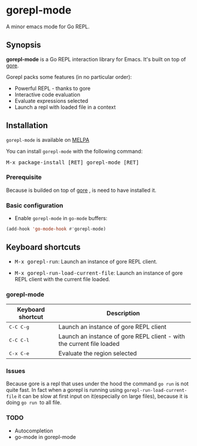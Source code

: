 # gorepl-mode
A minor emacs mode for Go REPL.


## Synopsis
**gorepl-mode** is a Go REPL interaction library for Emacs. It's built on top of
[gore](https://github.com/motemen/gore).


Gorepl packs some features (in no particular order):

* Powerful REPL - thanks to gore
* Interactive code evaluation
* Evaluate expressions selected
* Launch a repl with loaded file in a context

## Installation

`gorepl-mode` is available on [MELPA](http://melpa.org)

You can install `gorepl-mode` with the following command:

<kbd>M-x package-install [RET] gorepl-mode [RET]</kbd>


### Prerequisite

Because is builded on top of [gore](https://github.com/motemen/gore) , is need to have installed it.

### Basic configuration

* Enable `gorepl-mode` in `go-mode` buffers:

```el
(add-hook 'go-mode-hook #'gorepl-mode)
```

## Keyboard shortcuts

* <kbd>M-x gorepl-run</kbd>: Launch an instance of gore REPL client.

* <kbd>M-x gorepl-run-load-current-file</kbd>: Launch an instance of gore REPL client with the current file loaded.

### gorepl-mode

Keyboard shortcut                    | Description
-------------------------------------|-------------------------------
<kbd>C-C C-g</kbd>                   | Launch an instance of gore REPL client
<kbd>C-C C-l</kbd>                   | Launch an instance of gore REPL client - with the current file loaded
<kbd>C-x C-e</kbd>                   | Evaluate the region selected

### Issues

Because gore is a repl that uses under the hood the command `go run` is not quite fast. In fact when a gorepl is running using `gorepl-run-load-current-file` it can be slow at first input on it(especially on large files), because it is doing `go run `to all file.


### TODO

* Autocompletion
* go-mode in gorepl-mode
